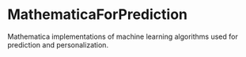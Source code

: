 MathematicaForPrediction
========================

Mathematica implementations of machine learning algorithms used for prediction and personalization. 
